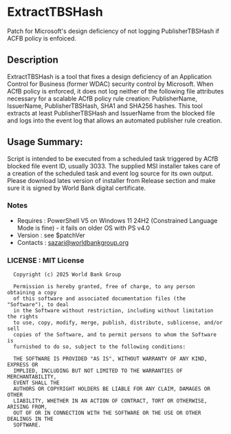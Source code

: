 # ExtractTBSHash
   Patch for Microsoft's design deficiency of not logging PublisherTBSHash if ACFB policy is enfoiced.

## Description
   ExtractTBSHash is a tool that fixes a design deficiency of an Application Control for Business (former WDAC)
   security control by Microsoft. When ACfB policy is enforced, it does not log neither of the following file
   attributes necessary for a scalable ACfB policy rule creation:
   PublisherName, IssuerName, PublisherTBSHash, SHA1 and SHA256 hashes.
   This tool extracts at least PublisherTBSHash and IssuerName from the blocked file and logs into the event log that allows an automated publisher rule creation.

## Usage Summary:
   Script is intended to be executed from a scheduled task triggered by ACfB blocked file event ID, usually 3033.
   The supplied MSI installer takes care of a creation of the scheduled task and event log source for its own output.
   Please download lates version of installer from Release section and make sure it is signed by World Bank digital certificate. 

### Notes
   - Requires  : PowerShell V5 on Windows 11 24H2 (Constrained Language Mode is fine) - it fails on older OS with PS v4.0
   - Version   : see $patchVer
   - Contacts  : sazari@worldbankgroup.org

### LICENSE : MIT License
      Copyright (c) 2025 World Bank Group

      Permission is hereby granted, free of charge, to any person obtaining a copy
      of this software and associated documentation files (the "Software"), to deal
      in the Software without restriction, including without limitation the rights
      to use, copy, modify, merge, publish, distribute, sublicense, and/or sell
      copies of the Software, and to permit persons to whom the Software is
      furnished to do so, subject to the following conditions:

      THE SOFTWARE IS PROVIDED "AS IS", WITHOUT WARRANTY OF ANY KIND, EXPRESS OR
      IMPLIED, INCLUDING BUT NOT LIMITED TO THE WARRANTIES OF MERCHANTABILITY,
      EVENT SHALL THE
      AUTHORS OR COPYRIGHT HOLDERS BE LIABLE FOR ANY CLAIM, DAMAGES OR OTHER
      LIABILITY, WHETHER IN AN ACTION OF CONTRACT, TORT OR OTHERWISE, ARISING FROM,
      OUT OF OR IN CONNECTION WITH THE SOFTWARE OR THE USE OR OTHER DEALINGS IN THE
      SOFTWARE.
